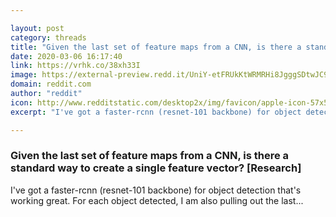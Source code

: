 ```yaml
---

layout: post
category: threads
title: "Given the last set of feature maps from a CNN, is there a standard way to create a single feature vector? [Research]"
date: 2020-03-06 16:17:40
link: https://vrhk.co/38xh33I
image: https://external-preview.redd.it/UniY-etFRUkKtWRMRHi8JgggSDtwJC97R5k5tlUVivk.jpg?width=400&height=209.42408377&auto=webp&crop=400:209.42408377,smart&s=59025dea8b3286f1e9a8e342e111e13d07250d9c
domain: reddit.com
author: "reddit"
icon: http://www.redditstatic.com/desktop2x/img/favicon/apple-icon-57x57.png
excerpt: "I've got a faster-rcnn (resnet-101 backbone) for object detection that's working great. For each object detected, I am also pulling out the last..."

---
```


### Given the last set of feature maps from a CNN, is there a standard way to create a single feature vector? [Research]

I've got a faster-rcnn (resnet-101 backbone) for object detection that's working great. For each object detected, I am also pulling out the last...